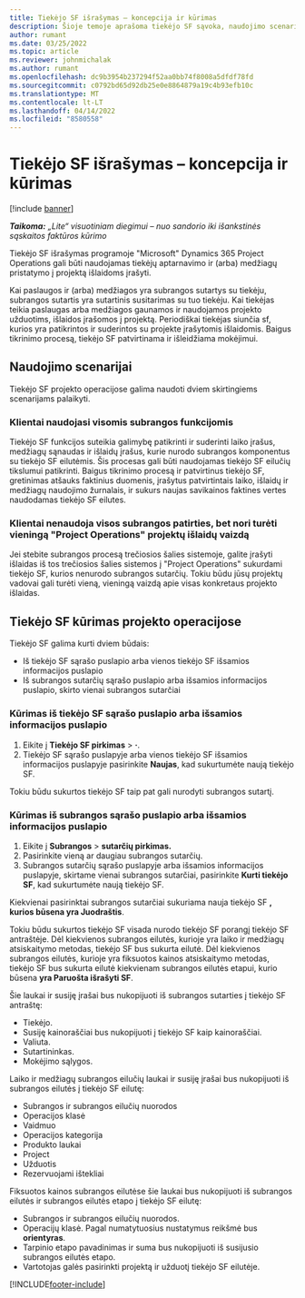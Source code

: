 ```yaml
---
title: Tiekėjo SF išrašymas – koncepcija ir kūrimas
description: Šioje temoje aprašoma tiekėjo SF sąvoka, naudojimo scenarijai ir kaip kurti tiekėjo SF programoje "Microsoft"Dynamics 365 Project Operations.
author: rumant
ms.date: 03/25/2022
ms.topic: article
ms.reviewer: johnmichalak
ms.author: rumant
ms.openlocfilehash: dc9b3954b237294f52aa0bb74f8008a5dfdf78fd
ms.sourcegitcommit: c0792bd65d92db25e0e8864879a19c4b93efb10c
ms.translationtype: MT
ms.contentlocale: lt-LT
ms.lasthandoff: 04/14/2022
ms.locfileid: "8580558"
---
```

# <a name="vendor-invoicing---concept-and-creation"></a>Tiekėjo SF išrašymas – koncepcija ir kūrimas

[!include [banner](../../includes/dataverse-preview.md)]

_**Taikoma:** „Lite“ visuotiniam diegimui – nuo sandorio iki išankstinės sąskaitos faktūros kūrimo_

Tiekėjo SF išrašymas programoje "Microsoft" Dynamics 365 Project Operations gali būti naudojamas tiekėjų aptarnavimo ir (arba) medžiagų pristatymo į projektą išlaidoms įrašyti.

Kai paslaugos ir (arba) medžiagos yra subrangos sutartys su tiekėju, subrangos sutartis yra sutartinis susitarimas su tuo tiekėju. Kai tiekėjas teikia paslaugas arba medžiagos gaunamos ir naudojamos projekto užduotims, išlaidos įrašomos į projektą. Periodiškai tiekėjas siunčia sf, kurios yra patikrintos ir suderintos su projekte įrašytomis išlaidomis. Baigus tikrinimo procesą, tiekėjo SF patvirtinama ir išleidžiama mokėjimui.

## <a name="scenarios-for-use"></a>Naudojimo scenarijai

Tiekėjo SF projekto operacijose galima naudoti dviem skirtingiems scenarijams palaikyti.

### <a name="customers-use-the-full-subcontracting-experiences"></a>Klientai naudojasi visomis subrangos funkcijomis

Tiekėjo SF funkcijos suteikia galimybę patikrinti ir suderinti laiko įrašus, medžiagų sąnaudas ir išlaidų įrašus, kurie nurodo subrangos komponentus su tiekėjo SF eilutėmis. Šis procesas gali būti naudojamas tiekėjo SF eilučių tikslumui patikrinti. Baigus tikrinimo procesą ir patvirtinus tiekėjo SF, gretinimas atšauks faktinius duomenis, įrašytus patvirtintais laiko, išlaidų ir medžiagų naudojimo žurnalais, ir sukurs naujas savikainos faktines vertes naudodamas tiekėjo SF eilutes.

### <a name="customers-dont-use-the-full-subcontracting-experiences-but-want-to-have-a-unified-view-of-costs-on-projects-in-project-operations"></a>Klientai nenaudoja visos subrangos patirties, bet nori turėti vieningą "Project Operations" projektų išlaidų vaizdą

Jei stebite subrangos procesą trečiosios šalies sistemoje, galite įrašyti išlaidas iš tos trečiosios šalies sistemos į "Project Operations" sukurdami tiekėjo SF, kurios nenurodo subrangos sutarčių. Tokiu būdu jūsų projektų vadovai gali turėti vieną, vieningą vaizdą apie visas konkretaus projekto išlaidas.

## <a name="creation-of-vendor-invoices-in-project-operations"></a>Tiekėjo SF kūrimas projekto operacijose

Tiekėjo SF galima kurti dviem būdais:

- Iš tiekėjo SF sąrašo puslapio arba vienos tiekėjo SF išsamios informacijos puslapio
- Iš subrangos sutarčių sąrašo puslapio arba išsamios informacijos puslapio, skirto vienai subrangos sutarčiai

### <a name="creation-from-the-vendor-invoice-list-page-or-details-page"></a>Kūrimas iš tiekėjo SF sąrašo puslapio arba išsamios informacijos puslapio

1. Eikite į **Tiekėjo SF pirkimas** \> **·**.
2. Tiekėjo SF sąrašo puslapyje arba vienos tiekėjo SF išsamios informacijos puslapyje pasirinkite **Naujas**, kad sukurtumėte naują tiekėjo SF.

Tokiu būdu sukurtos tiekėjo SF taip pat gali nurodyti subrangos sutartį.

### <a name="creation-from-the-subcontract-list-page-or-details-page"></a>Kūrimas iš subrangos sąrašo puslapio arba išsamios informacijos puslapio

1. Eikite į **Subrangos** \> **sutarčių pirkimas.**
2. Pasirinkite vieną ar daugiau subrangos sutarčių.
3. Subrangos sutarčių sąrašo puslapyje arba išsamios informacijos puslapyje, skirtame vienai subrangos sutarčiai, pasirinkite **Kurti tiekėjo SF**, kad sukurtumėte naują tiekėjo SF.

Kiekvienai pasirinktai subrangos sutarčiai sukuriama nauja tiekėjo SF **, kurios būsena yra Juodraštis**.

Tokiu būdu sukurtos tiekėjo SF visada nurodo tiekėjo SF porangį tiekėjo SF antraštėje. Dėl kiekvienos subrangos eilutės, kurioje yra laiko ir medžiagų atsiskaitymo metodas, tiekėjo SF bus sukurta eilutė. Dėl kiekvienos subrangos eilutės, kurioje yra fiksuotos kainos atsiskaitymo metodas, tiekėjo SF bus sukurta eilutė kiekvienam subrangos eilutės etapui, kurio būsena **yra Paruošta išrašyti SF**.

Šie laukai ir susiję įrašai bus nukopijuoti iš subrangos sutarties į tiekėjo SF antraštę:

- Tiekėjo.
- Susiję kainoraščiai bus nukopijuoti į tiekėjo SF kaip kainoraščiai.
- Valiuta.
- Sutartininkas.
- Mokėjimo sąlygos.

Laiko ir medžiagų subrangos eilučių laukai ir susiję įrašai bus nukopijuoti iš subrangos eilutės į tiekėjo SF eilutę:

- Subrangos ir subrangos eilučių nuorodos
- Operacijos klasė
- Vaidmuo
- Operacijos kategorija
- Produkto laukai
- Project
- Užduotis
- Rezervuojami ištekliai

Fiksuotos kainos subrangos eilutėse šie laukai bus nukopijuoti iš subrangos eilutės ir subrangos eilutės etapo į tiekėjo SF eilutę:

- Subrangos ir subrangos eilučių nuorodos.
- Operacijų klasė. Pagal numatytuosius nustatymus reikšmė bus **orientyras**.
- Tarpinio etapo pavadinimas ir suma bus nukopijuoti iš susijusio subrangos eilutės etapo.
- Vartotojas galės pasirinkti projektą ir užduotį tiekėjo SF eilutėje.

[!INCLUDE[footer-include](../../includes/footer-banner.md)]
